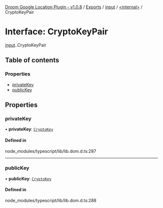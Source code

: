 [Droom Google Location Plugin - v1.0.8](../README.md) / [Exports](../modules.md) / [input](../modules/input.md) / [<internal\>](../modules/input._internal_.md) / CryptoKeyPair

# Interface: CryptoKeyPair

[input](../modules/input.md).[<internal>](../modules/input._internal_.md).CryptoKeyPair

## Table of contents

### Properties

- [privateKey](input._internal_.CryptoKeyPair.md#privatekey)
- [publicKey](input._internal_.CryptoKeyPair.md#publickey)

## Properties

### privateKey

• **privateKey**: [`CryptoKey`](../modules/input._internal_.md#cryptokey)

#### Defined in

node_modules/typescript/lib/lib.dom.d.ts:287

___

### publicKey

• **publicKey**: [`CryptoKey`](../modules/input._internal_.md#cryptokey)

#### Defined in

node_modules/typescript/lib/lib.dom.d.ts:288
